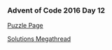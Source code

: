 ### Advent of Code 2016 Day 12

[Puzzle Page](https://adventofcode.com/2016/day/12)

[Solutions Megathread](https://www.reddit.com/r/adventofcode/comments/5hus40/2016_day_12_solutions/)
